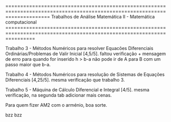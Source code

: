 =========================================================================================================================== Trabalhos de Análise Matemática II - Matemática computacional ======================================================================================================================

Trabalho 3 - Métodos Numéricos para resolver Equacões Diferenciais Ordinárias/Problemas de Valir Inicial [4,5/5]. faltou verificação + mensagem de erro para quando for inserido h > b-a não pode ir de A para B com um passo maior que b-a.

Trabalho 4 - Métodos Numéricos para resolução de Sistemas de Equações Diferenciais [4,25/5]. mesma verificação que trabalho 3.

Trabalho 5 - Máquina de Cálculo Diferencial e Integral [4/5]. mesma verificação, na segunda tab adicionar mais cenas.


Para quem fizer AM2 com o arménio, boa sorte.

bzz bzz
